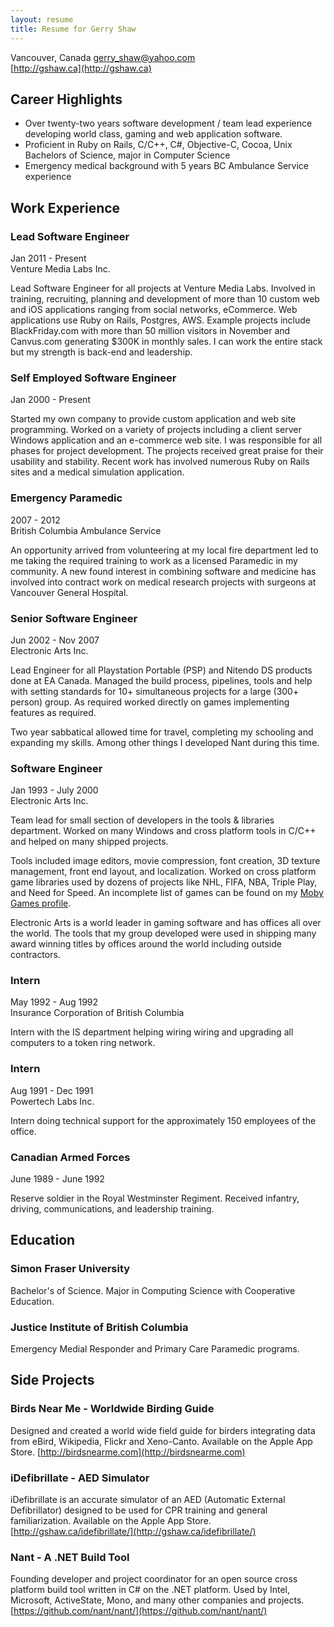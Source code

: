 ```yaml
---
layout: resume
title: Resume for Gerry Shaw
---
```


Vancouver, Canada
gerry_shaw@yahoo.com  
[http://gshaw.ca](http://gshaw.ca)

## Career Highlights

* Over twenty-two years software development / team lead experience developing world class, gaming and web application software.
* Proficient in Ruby on Rails, C/C++, C#, Objective-C, Cocoa, Unix Bachelors of Science, major in Computer Science
* Emergency medical background with 5 years BC Ambulance Service experience

## Work Experience

### Lead Software Engineer
Jan 2011 - Present  
Venture Media Labs Inc.

Lead Software Engineer for all projects at Venture Media Labs. Involved in training, recruiting, planning and development of more than 10 custom web and iOS applications ranging from social networks, eCommerce. Web applications use Ruby on Rails, Postgres, AWS. Example projects include BlackFriday.com with more than 50 million visitors in November and Canvus.com generating $300K in monthly sales.  I can work the entire stack but my strength is back-end and leadership.

### Self Employed Software Engineer
Jan 2000 - Present

Started my own company to provide custom application and web site programming. Worked on a variety of projects including a client server Windows application and an e-commerce web site. I was responsible for all phases for project development. The projects received great praise for their usability and stability. Recent work has involved numerous Ruby on Rails sites and a medical simulation application.

### Emergency Paramedic
2007 - 2012  
British Columbia Ambulance Service

An opportunity arrived from volunteering at my local fire department led to me taking the required training to work as a licensed Paramedic in my community. A new found interest in combining software and medicine has involved into contract work on medical research projects with surgeons at Vancouver General Hospital.

### Senior Software Engineer
Jun 2002 - Nov 2007  
Electronic Arts Inc.

Lead Engineer for all Playstation Portable (PSP) and Nitendo DS products done at EA Canada. Managed the build process, pipelines, tools and help with setting standards for 10+ simultaneous projects for a large (300+ person) group. As required worked directly on games implementing features as required.

Two year sabbatical allowed time for travel, completing my schooling and expanding my skills. Among other things I developed Nant during this time.

### Software Engineer
Jan 1993 - July 2000  
Electronic Arts Inc.

Team lead for small section of developers in the tools & libraries department. Worked on many Windows and cross platform tools in C/C++ and helped on many shipped projects.

Tools included image editors, movie compression, font creation, 3D texture management, front end layout, and localization. Worked on cross platform game libraries used by dozens of projects like NHL, FIFA, NBA, Triple Play, and Need for Speed. An incomplete list of games can be found on my [Moby Games profile](http://www.mobygames.com/developer/sheet/view/developerId=7341/).

Electronic Arts is a world leader in gaming software and has offices all over the world. The tools that my group developed were used in shipping many award winning titles by offices around the world including outside contractors.

### Intern
May 1992 - Aug 1992  
Insurance Corporation of British Columbia

Intern with the IS department helping wiring wiring and upgrading all computers to a token ring network.

### Intern
Aug 1991 - Dec 1991  
Powertech Labs Inc.

Intern doing technical support for the approximately 150 employees of the office.

### Canadian Armed Forces
June 1989 - June 1992

Reserve soldier in the Royal Westminster Regiment. Received infantry, driving, communications, and leadership training.

## Education

### Simon Fraser University
Bachelor's of Science. Major in Computing Science with Cooperative Education.

### Justice Institute of British Columbia
Emergency Medial Responder and Primary Care Paramedic programs.

## Side Projects

### Birds Near Me - Worldwide Birding Guide
Designed and created a world wide field guide for birders integrating data from eBird, Wikipedia, Flickr and Xeno-Canto. Available on the Apple App Store.
[http://birdsnearme.com](http://birdsnearme.com)

### iDefibrillate - AED Simulator
iDefibrillate is an accurate simulator of an AED (Automatic External Defibrillator) designed to be used for CPR training and general familiarization. Available on the Apple App Store.
[http://gshaw.ca/idefibrillate/](http://gshaw.ca/idefibrillate/)

### Nant - A .NET Build Tool
Founding developer and project coordinator for an open source cross platform build tool written in C# on the .NET platform. Used by Intel, Microsoft, ActiveState, Mono, and many other companies and projects.
[https://github.com/nant/nant/](https://github.com/nant/nant/)

